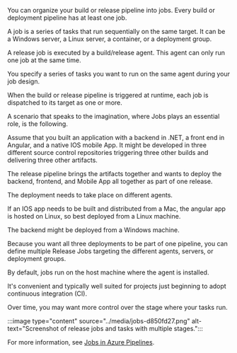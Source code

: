 You can organize your build or release pipeline into jobs. Every build or deployment pipeline has at least one job.

A job is a series of tasks that run sequentially on the same target. It can be a Windows server, a Linux server, a container, or a deployment group.

A release job is executed by a build/release agent. This agent can only run one job at the same time.

You specify a series of tasks you want to run on the same agent during your job design.

When the build or release pipeline is triggered at runtime, each job is dispatched to its target as one or more.

A scenario that speaks to the imagination, where Jobs plays an essential role, is the following.

Assume that you built an application with a backend in .NET, a front end in Angular, and a native IOS mobile App. It might be developed in three different source control repositories triggering three other builds and delivering three other artifacts.

The release pipeline brings the artifacts together and wants to deploy the backend, frontend, and Mobile App all together as part of one release.

The deployment needs to take place on different agents.

If an IOS app needs to be built and distributed from a Mac, the angular app is hosted on Linux, so best deployed from a Linux machine.

The backend might be deployed from a Windows machine.

Because you want all three deployments to be part of one pipeline, you can define multiple Release Jobs targeting the different agents, servers, or deployment groups.

By default, jobs run on the host machine where the agent is installed.

It's convenient and typically well suited for projects just beginning to adopt continuous integration (CI).

Over time, you may want more control over the stage where your tasks run.

:::image type="content" source="../media/jobs-d850fd27.png" alt-text="Screenshot of release jobs and tasks with multiple stages.":::


For more information, see [Jobs in Azure Pipelines](/azure/devops/pipelines/process/phases).
